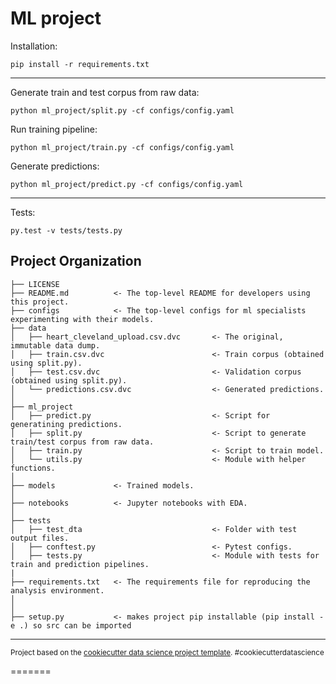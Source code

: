 ML project
==============================

Installation:

~~~
pip install -r requirements.txt
~~~
-------------------------------

Generate train and test corpus from raw data:
~~~
python ml_project/split.py -cf configs/config.yaml
~~~

Run training pipeline:
~~~
python ml_project/train.py -cf configs/config.yaml
~~~

Generate predictions:
~~~
python ml_project/predict.py -cf configs/config.yaml
~~~
-------------------------------
Tests:
~~~
py.test -v tests/tests.py
~~~

Project Organization
------------

    ├── LICENSE
    ├── README.md          <- The top-level README for developers using this project.
    ├── configs            <- The top-level configs for ml specialists experimenting with their models. 
    ├── data
    │   ├── heart_cleveland_upload.csv.dvc       <- The original, immutable data dump.
    │   ├── train.csv.dvc                        <- Train corpus (obtained using split.py).
    │   ├── test.csv.dvc                         <- Validation corpus (obtained using split.py).
    │   └── predictions.csv.dvc                  <- Generated predictions.
    │
    ├── ml_project
    │   ├── predict.py                           <- Script for generatining predictions.
    │   ├── split.py                             <- Script to generate train/test corpus from raw data.
    │   ├── train.py                             <- Script to train model.
    │   └── utils.py                             <- Module with helper functions.
    │
    ├── models             <- Trained models.
    │
    ├── notebooks          <- Jupyter notebooks with EDA.
    │
    ├── tests
    │   ├── test_dta                             <- Folder with test output files.
    │   ├── conftest.py                          <- Pytest configs.
    │   ├── tests.py                             <- Module with tests for train and prediction pipelines.
    |
    ├── requirements.txt   <- The requirements file for reproducing the analysis environment.
    │                 
    │
    ├── setup.py           <- makes project pip installable (pip install -e .) so src can be imported


--------

<p><small>Project based on the <a target="_blank" href="https://drivendata.github.io/cookiecutter-data-science/">cookiecutter data science project template</a>. #cookiecutterdatascience</small></p>
=======
